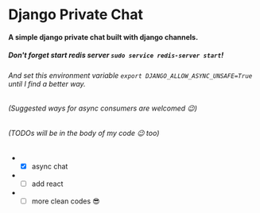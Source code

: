 # Django Private Chat

#### A simple django private chat built with django channels.

##### Don't forget start redis server `sudo service redis-server start`!
###### And set this environment variable `export DJANGO_ALLOW_ASYNC_UNSAFE=True` until I find a better way. 
###### (Suggested ways for async consumers are welcomed 😉)

###### (TODOs will be in the body of my code 😉 too)

- - [x] async chat
- - [ ] add react
- - [ ] more clean codes 😎
